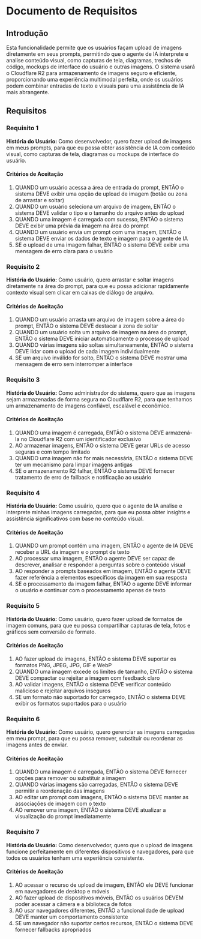 # Documento de Requisitos

## Introdução

Esta funcionalidade permite que os usuários façam upload de imagens diretamente em seus prompts, permitindo que o agente de IA interprete e analise conteúdo visual, como capturas de tela, diagramas, trechos de código, mockups de interface do usuário e outras imagens. O sistema usará o Cloudflare R2 para armazenamento de imagens seguro e eficiente, proporcionando uma experiência multimodal perfeita, onde os usuários podem combinar entradas de texto e visuais para uma assistência de IA mais abrangente.

## Requisitos

### Requisito 1

**História do Usuário:** Como desenvolvedor, quero fazer upload de imagens em meus prompts, para que eu possa obter assistência de IA com conteúdo visual, como capturas de tela, diagramas ou mockups de interface do usuário.

#### Critérios de Aceitação

1. QUANDO um usuário acessa a área de entrada do prompt, ENTÃO o sistema DEVE exibir uma opção de upload de imagem (botão ou zona de arrastar e soltar)
2. QUANDO um usuário seleciona um arquivo de imagem, ENTÃO o sistema DEVE validar o tipo e o tamanho do arquivo antes do upload
3. QUANDO uma imagem é carregada com sucesso, ENTÃO o sistema DEVE exibir uma prévia da imagem na área do prompt
4. QUANDO um usuário envia um prompt com uma imagem, ENTÃO o sistema DEVE enviar os dados de texto e imagem para o agente de IA
5. SE o upload de uma imagem falhar, ENTÃO o sistema DEVE exibir uma mensagem de erro clara para o usuário

### Requisito 2

**História do Usuário:** Como usuário, quero arrastar e soltar imagens diretamente na área do prompt, para que eu possa adicionar rapidamente contexto visual sem clicar em caixas de diálogo de arquivo.

#### Critérios de Aceitação

1. QUANDO um usuário arrasta um arquivo de imagem sobre a área do prompt, ENTÃO o sistema DEVE destacar a zona de soltar
2. QUANDO um usuário solta um arquivo de imagem na área do prompt, ENTÃO o sistema DEVE iniciar automaticamente o processo de upload
3. QUANDO várias imagens são soltas simultaneamente, ENTÃO o sistema DEVE lidar com o upload de cada imagem individualmente
4. SE um arquivo inválido for solto, ENTÃO o sistema DEVE mostrar uma mensagem de erro sem interromper a interface

### Requisito 3

**História do Usuário:** Como administrador do sistema, quero que as imagens sejam armazenadas de forma segura no Cloudflare R2, para que tenhamos um armazenamento de imagens confiável, escalável e econômico.

#### Critérios de Aceitação

1. QUANDO uma imagem é carregada, ENTÃO o sistema DEVE armazená-la no Cloudflare R2 com um identificador exclusivo
2. AO armazenar imagens, ENTÃO o sistema DEVE gerar URLs de acesso seguras e com tempo limitado
3. QUANDO uma imagem não for mais necessária, ENTÃO o sistema DEVE ter um mecanismo para limpar imagens antigas
4. SE o armazenamento R2 falhar, ENTÃO o sistema DEVE fornecer tratamento de erro de fallback e notificação ao usuário

### Requisito 4

**História do Usuário:** Como usuário, quero que o agente de IA analise e interprete minhas imagens carregadas, para que eu possa obter insights e assistência significativos com base no conteúdo visual.

#### Critérios de Aceitação

1. QUANDO um prompt contém uma imagem, ENTÃO o agente de IA DEVE receber a URL da imagem e o prompt de texto
2. AO processar uma imagem, ENTÃO o agente DEVE ser capaz de descrever, analisar e responder a perguntas sobre o conteúdo visual
3. AO responder a prompts baseados em imagem, ENTÃO o agente DEVE fazer referência a elementos específicos da imagem em sua resposta
4. SE o processamento da imagem falhar, ENTÃO o agente DEVE informar o usuário e continuar com o processamento apenas de texto

### Requisito 5

**História do Usuário:** Como usuário, quero fazer upload de formatos de imagem comuns, para que eu possa compartilhar capturas de tela, fotos e gráficos sem conversão de formato.

#### Critérios de Aceitação

1. AO fazer upload de imagens, ENTÃO o sistema DEVE suportar os formatos PNG, JPEG, JPG, GIF e WebP
2. QUANDO uma imagem excede os limites de tamanho, ENTÃO o sistema DEVE compactar ou rejeitar a imagem com feedback claro
3. AO validar imagens, ENTÃO o sistema DEVE verificar conteúdo malicioso e rejeitar arquivos inseguros
4. SE um formato não suportado for carregado, ENTÃO o sistema DEVE exibir os formatos suportados para o usuário

### Requisito 6

**História do Usuário:** Como usuário, quero gerenciar as imagens carregadas em meu prompt, para que eu possa remover, substituir ou reordenar as imagens antes de enviar.

#### Critérios de Aceitação

1. QUANDO uma imagem é carregada, ENTÃO o sistema DEVE fornecer opções para remover ou substituir a imagem
2. QUANDO várias imagens são carregadas, ENTÃO o sistema DEVE permitir a reordenação das imagens
3. AO editar um prompt com imagens, ENTÃO o sistema DEVE manter as associações de imagem com o texto
4. AO remover uma imagem, ENTÃO o sistema DEVE atualizar a visualização do prompt imediatamente

### Requisito 7

**História do Usuário:** Como desenvolvedor, quero que o upload de imagens funcione perfeitamente em diferentes dispositivos e navegadores, para que todos os usuários tenham uma experiência consistente.

#### Critérios de Aceitação

1. AO acessar o recurso de upload de imagem, ENTÃO ele DEVE funcionar em navegadores de desktop e móveis
2. AO fazer upload de dispositivos móveis, ENTÃO os usuários DEVEM poder acessar a câmera e a biblioteca de fotos
3. AO usar navegadores diferentes, ENTÃO a funcionalidade de upload DEVE manter um comportamento consistente
4. SE um navegador não suportar certos recursos, ENTÃO o sistema DEVE fornecer fallbacks apropriados